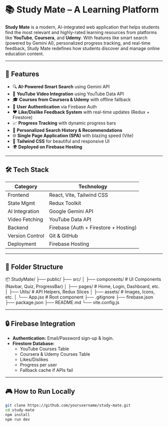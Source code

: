 # 📚 Study Mate – A Learning Platform


**Study Mate** is a modern, AI-integrated web application that helps students find the most relevant and highly-rated learning resources from platforms like **YouTube**, **Coursera**, and **Udemy**. With features like smart search (powered by Gemini AI), personalized progress tracking, and real-time feedback, Study Mate redefines how students discover and manage online education content.

---

## 🚀 Features

- 🔍 **AI-Powered Smart Search** using Gemini API
- 🎥 **YouTube Video Integration** using YouTube Data API
- 🎓 **Courses from Coursera & Udemy** with offline fallback
- 🔐 **User Authentication** via Firebase Auth
- ❤️ **Like/Dislike Feedback System** with real-time updates (Redux + Firestore)
- 📈 **Progress Tracking** with dynamic progress bars
- 🧠 **Personalized Search History & Recommendations**
- 🌐 **Single Page Application (SPA)** with blazing speed (Vite)
- 🎨 **Tailwind CSS** for beautiful and responsive UI
- 🌍 **Deployed on Firebase Hosting**


---

## 🛠️ Tech Stack

| Category        | Technology                                  |
|----------------|---------------------------------------------|
| Frontend       | React, Vite, Tailwind CSS                   |
| State Mgmt     | Redux Toolkit                               |
| AI Integration | Google Gemini API                           |
| Video Fetching | YouTube Data API                            |
| Backend        | Firebase (Auth + Firestore + Hosting)       |
| Version Control| Git & GitHub                                |
| Deployment     | Firebase Hosting                            |

---

## 📂 Folder Structure

📦 StudyMate/
├── public/
├── src/
│ ├── components/ # UI Components (Navbar, Quiz, ProgressBar)
│ ├── pages/ # Home, Login, Dashboard, etc.
│ ├── Utils/ # API Helpers, Redux Slices
│ ├── assets/ # Images, Icons, etc.
│ └── App.jsx # Root component
├── .gitignore
├── firebase.json
├── package.json
├── README.md
└── vite.config.js


---

## 🔒 Firebase Integration

- **Authentication:** Email/Password sign-up & login.
- **Firestore Database:**
  - YouTube Courses Table
  - Coursera & Udemy Courses Table
  - Likes/Dislikes
  - Progress per user
  - Fallback cache if APIs fail

---

## 🎮 How to Run Locally

```bash
git clone https://github.com/yourusername/study-mate.git
cd study-mate
npm install
npm run dev


